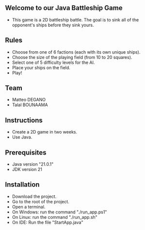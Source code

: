 ## Welcome to our Java Battleship Game
- This game is a 2D battleship battle. The goal is to sink all of the opponent's ships before they sink yours.
## Rules
- Choose from one of 6 factions (each with its own unique ships).
- Choose the size of the playing field (from 10 to 20 squares).
- Select one of 5 difficulty levels for the AI.
- Place your ships on the field.
- Play!
 ## Team
- Matteo DEGANO
- Talal BOUNAAMA
## Instructions
- Create a 2D game in two weeks.
- Use Java.
## Prerequisites
- Java version "21.0.1"
- JDK version 21
## Installation
- Download the project.
- Go to the root of the project.
- Open a terminal.
- On Windows: run the command "./run_app.ps1"
- On Linux: run the command "./run_app.sh"
- On IDE: Run the file "StartApp.java"